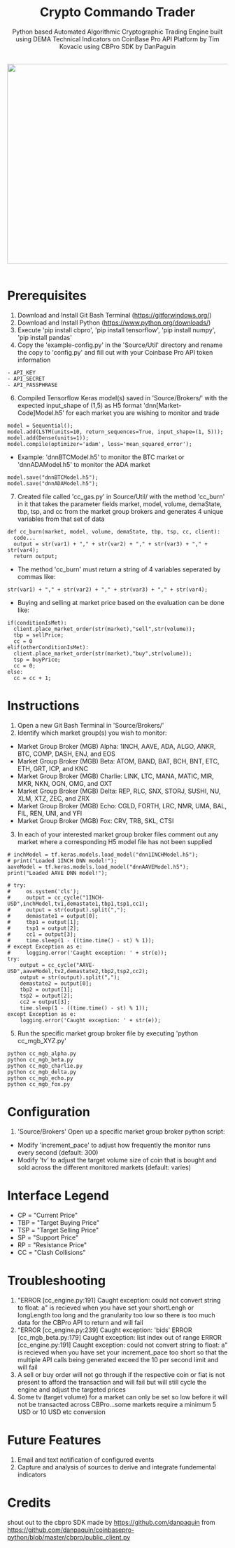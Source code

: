 <div align="center">
  <h1>Crypto Commando Trader</h1>
  <p>Python based Automated Algorithmic Cryptographic Trading Engine built using DEMA Technical Indicators on CoinBase Pro API Platform by Tim Kovacic using CBPro SDK by DanPaguin</p><br>
  <img width="560" height="456" src="https://static.wixstatic.com/media/c11e26_98214627f32540f7939870093be0a03b~mv2.png/v1/fill/w_560,h_456,al_c,q_85,usm_0.66_1.00_0.01/vectorstock_19626918_edited.webp">
</div>
<br>

# Prerequisites
1) Download and Install Git Bash Terminal (https://gitforwindows.org/)
2) Download and Install Python (https://www.python.org/downloads/)
3) Execute 'pip install cbpro', 'pip install tensorflow', 'pip install numpy', 'pip install pandas'
4) Copy the 'example-config.py' in the 'Source/Util' directory and rename the copy to 'config.py' and fill out with your Coinbase Pro API token information
```
- API_KEY
- API_SECRET
- API_PASSPHRASE
```
6) Compiled Tensorflow Keras model(s) saved in 'Source/Brokers/' with the expected input_shape of (1,5) as H5 format 'dnn[Market-Code]Model.h5' for each market you are wishing to monitor and trade
```
model = Sequential();
model.add(LSTM(units=10, return_sequences=True, input_shape=(1, 5)));
model.add(Dense(units=1));
model.compile(optimizer='adam', loss='mean_squared_error');
```
- Example: 'dnnBTCModel.h5' to monitor the BTC market or 'dnnADAModel.h5' to monitor the ADA market
```
model.save("dnnBTCModel.h5");
model.save("dnnADAModel.h5");
```
7) Created file called 'cc_gas.py' in Source/Util/ with the method 'cc_burn' in it that takes the parameter fields market, model, volume, demaState, tbp, tsp, and cc from the market group brokers and generates 4 unique variables from that set of data
```
def cc_burn(market, model, volume, demaState, tbp, tsp, cc, client):
  code...
  output = str(var1) + "," + str(var2) + "," + str(var3) + "," + str(var4);
  return output;
```
- The method 'cc_burn' must return a string of 4 variables seperated by commas like:
```
str(var1) + "," + str(var2) + "," + str(var3) + "," + str(var4);
```
- Buying and selling at market price based on the evaluation can be done like:
```
if(conditionIsMet):
  client.place_market_order(str(market),"sell",str(volume));
  tbp = sellPrice;
  cc = 0
elif(otherConditionIsMet):
  client.place_market_order(str(market),"buy",str(volume));
  tsp = buyPrice;
  cc = 0;
else:
  cc = cc + 1;
```

# Instructions
 1) Open a new Git Bash Terminal in 'Source/Brokers/'
 2) Identify which market group(s) you wish to monitor:
 - Market Group Broker (MGB) Alpha: 1INCH, AAVE, ADA, ALGO, ANKR, BTC, COMP, DASH, ENJ, and EOS
 - Market Group Broker (MGB) Beta: ATOM, BAND, BAT, BCH, BNT, ETC, ETH, GRT, ICP, and KNC
 - Market Group Broker (MGB) Charlie: LINK, LTC, MANA, MATIC, MIR, MKR, NKN, OGN, OMG, and OXT
 - Market Group Broker (MGB) Delta: REP, RLC, SNX, STORJ, SUSHI, NU, XLM, XTZ, ZEC, and ZRX
 - Market Group Broker (MGB) Echo: CGLD, FORTH, LRC, NMR, UMA, BAL, FIL, REN, UNI, and YFI
 - Market Group Broker (MGB) Fox: CRV, TRB, SKL, CTSI
 3) In each of your interested market group broker files comment out any market where a corresponding H5 model file has not been supplied
 ```
 # inchModel = tf.keras.models.load_model("dnn1INCHModel.h5");
 # print("Loaded 1INCH DNN model!");
 aaveModel = tf.keras.models.load_model("dnnAAVEModel.h5");
 print("Loaded AAVE DNN model!");
 
 # try:
 #     os.system('cls');
 #     output = cc_cycle("1INCH-USD",inchModel,tv1,demastate1,tbp1,tsp1,cc1);
 #     output = str(output).split(",");
 #     demastate1 = output[0];
 #     tbp1 = output[1];
 #     tsp1 = output[2];
 #     cc1 = output[3];
 #     time.sleep(1 - ((time.time() - st) % 1));
 # except Exception as e:
 #     logging.error('Caught exception: ' + str(e));
 try:
     output = cc_cycle("AAVE-USD",aaveModel,tv2,demastate2,tbp2,tsp2,cc2);
     output = str(output).split(",");
     demastate2 = output[0];
     tbp2 = output[1];
     tsp2 = output[2];
     cc2 = output[3];
     time.sleep(1 - ((time.time() - st) % 1));
 except Exception as e:
     logging.error('Caught exception: ' + str(e));
 ```
 5) Run the specific market group broker file by executing 'python cc_mgb_XYZ.py'
 ```
 python cc_mgb_alpha.py
 python cc_mgb_beta.py
 python cc_mgb_charlie.py
 python cc_mgb_delta.py
 python cc_mgb_echo.py
 python cc_mgb_fox.py
 ```
 
 # Configuration
 1) 'Source/Brokers' Open up a specific market group broker python script:
 - Modify 'increment_pace' to adjust how frequently the monitor runs every second (default: 300)
 - Modify 'tv' to adjust the target volume size of coin that is bought and sold across the different monitored markets (default: varies)
 
 # Interface Legend
 - CP = "Current Price"
 - TBP = "Target Buying Price"
 - TSP = "Target Selling Price"
 - SP = "Support Price"
 - RP = "Resistance Price"
 - CC = "Clash Collisions"

 # Troubleshooting
 1) "ERROR [cc_engine.py:191] Caught exception: could not convert string to float: a" is recieved when you have set your shortLengh or longLength too long and the granularity too low so there is too much data for the CBPro API to return and will fail
 2) "ERROR [cc_engine.py:239] Caught exception: 'bids' ERROR [cc_mgb_beta.py:179] Caught exception: list index out of range ERROR [cc_engine.py:191] Caught exception: could not convert string to float: a" is recieved when you have set your increment_pace too short so that the multiple API calls being generated exceed the 10 per second limit and will fail
 3) A sell or buy order will not go through if the respective coin or fiat is not present to afford the transaction and will fail but will still cycle the engine and adjust the targeted prices
 4) Some tv (target volume) for a market can only be set so low before it will not be transacted across CBPro...some markets require a minimum 5 USD or 10 USD etc conversion

 # Future Features
 1) Email and text notification of configured events
 2) Capture and analysis of sources to derive and integrate fundemental indicators
 
 # Credits
 shout out to the cbpro SDK made by https://github.com/danpaquin from https://github.com/danpaquin/coinbasepro-python/blob/master/cbpro/public_client.py
